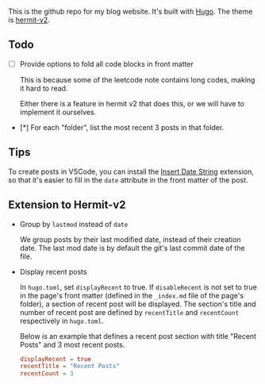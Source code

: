 This is the github repo for my blog website. It's built with [Hugo](https://gohugo.io/). The theme is [hermit-v2](https://github.com/1bl4z3r/hermit-V2).

## Todo

- [ ] Provide options to fold all code blocks in front matter

    This is because some of the leetcode note contains long codes, making it hard to read.

    Either there is a feature in hermit v2 that does this, or we will have to implement it ourselves.

- [*] For each "folder", list the most recent 3 posts in that folder.

## Tips

To create posts in VSCode, you can install the [Insert Date String](https://marketplace.visualstudio.com/items?itemName=jsynowiec.vscode-insertdatestring) extension, so that it's easier to fill in the `date` attribute in the front matter of the post.

## Extension to Hermit-v2

- Group by `lastmod` instead of `date`

    We group posts by their last modified date, instead of their creation date. The last mod date is by default the git's last commit date of the file.

- Display recent posts

    In `hugo.toml`, set `displayRecent` to true. If `disableRecent` is not set to true in the page's front matter (defined in the `_index.md` file of the page's folder), a section of recent post will be displayed. The section's title and number of recent post are defined by `recentTitle` and `recentCount` respectively in `hugo.toml`.

    Below is an example that defines a recent post section with title "Recent Posts" and 3 most recent posts.

    ```toml
    displayRecent = true
    recentTitle = "Recent Posts"
    recentCount = 3
    ```